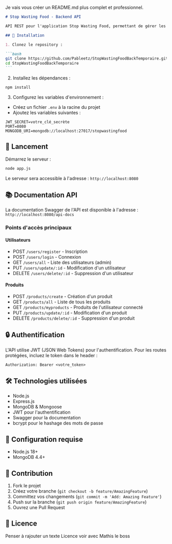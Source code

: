 Je vais vous créer un README.md plus complet et professionnel.

````markdown
# Stop Wasting Food - Backend API

API REST pour l'application Stop Wasting Food, permettant de gérer les produits alimentaires et réduire le gaspillage.

## 🚀 Installation

1. Clonez le repository :

```bash
git clone https://github.com/Pableetz/StopWastingFoodBackTemporaire.git
cd StopWastingFoodBackTemporaire
```
````

2. Installez les dépendances :

```bash
npm install
```

3. Configurez les variables d'environnement :

- Créez un fichier `.env` à la racine du projet
- Ajoutez les variables suivantes :

```env
JWT_SECRET=votre_clé_secrète
PORT=8080
MONGODB_URI=mongodb://localhost:27017/stopwastingfood
```

## 🔧 Lancement

Démarrez le serveur :

```bash
node app.js
```

Le serveur sera accessible à l'adresse : `http://localhost:8080`

## 📚 Documentation API

La documentation Swagger de l'API est disponible à l'adresse :
`http://localhost:8080/api-docs`

### Points d'accès principaux

#### Utilisateurs

- POST `/users/register` - Inscription
- POST `/users/login` - Connexion
- GET `/users/all` - Liste des utilisateurs (admin)
- PUT `/users/update/:id` - Modification d'un utilisateur
- DELETE `/users/delete/:id` - Suppression d'un utilisateur

#### Produits

- POST `/products/create` - Création d'un produit
- GET `/products/all` - Liste de tous les produits
- GET `/products/myproducts` - Produits de l'utilisateur connecté
- PUT `/products/update/:id` - Modification d'un produit
- DELETE `/products/delete/:id` - Suppression d'un produit

## 🔒 Authentification

L'API utilise JWT (JSON Web Tokens) pour l'authentification. Pour les routes protégées, incluez le token dans le header :

```
Authorization: Bearer <votre_token>
```

## 🛠 Technologies utilisées

- Node.js
- Express.js
- MongoDB & Mongoose
- JWT pour l'authentification
- Swagger pour la documentation
- bcrypt pour le hashage des mots de passe

## 📝 Configuration requise

- Node.js 18+
- MongoDB 4.4+

## 🤝 Contribution

1. Fork le projet
2. Créez votre branche (`git checkout -b feature/AmazingFeature`)
3. Committez vos changements (`git commit -m 'Add: Amazing Feature'`)
4. Push sur la branche (`git push origin feature/AmazingFeature`)
5. Ouvrez une Pull Request

## 📄 Licence

Penser à rajouter un texte Licence voir avec Mathis le boss
